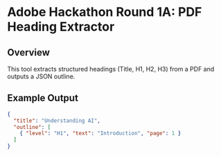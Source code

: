 # Adobe Hackathon Round 1A: PDF Heading Extractor

## Overview
This tool extracts structured headings (Title, H1, H2, H3) from a PDF and outputs a JSON outline.

## Example Output
```json
{
  "title": "Understanding AI",
  "outline": [
    { "level": "H1", "text": "Introduction", "page": 1 }
  ]
}

